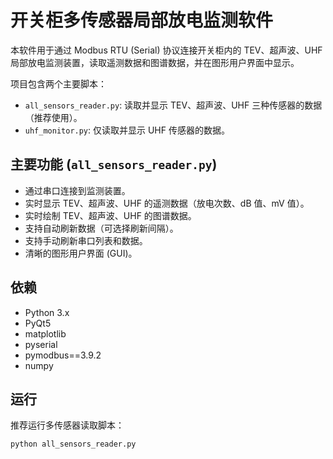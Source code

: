 # 开关柜多传感器局部放电监测软件

本软件用于通过 Modbus RTU (Serial) 协议连接开关柜内的 TEV、超声波、UHF 局部放电监测装置，读取遥测数据和图谱数据，并在图形用户界面中显示。

项目包含两个主要脚本：
*   `all_sensors_reader.py`: 读取并显示 TEV、超声波、UHF 三种传感器的数据（推荐使用）。
*   `uhf_monitor.py`: 仅读取并显示 UHF 传感器的数据。

## 主要功能 (`all_sensors_reader.py`)

*   通过串口连接到监测装置。
*   实时显示 TEV、超声波、UHF 的遥测数据（放电次数、dB 值、mV 值）。
*   实时绘制 TEV、超声波、UHF 的图谱数据。
*   支持自动刷新数据（可选择刷新间隔）。
*   支持手动刷新串口列表和数据。
*   清晰的图形用户界面 (GUI)。

## 依赖

*   Python 3.x
*   PyQt5
*   matplotlib
*   pyserial
*   pymodbus==3.9.2
*   numpy

## 运行

推荐运行多传感器读取脚本：
```bash
python all_sensors_reader.py
```